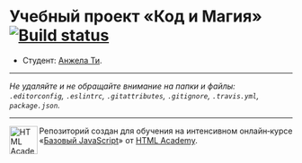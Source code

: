 # Учебный проект «Код и Магия» [![Build status][travis-image]][travis-url]

* Студент: [Анжела Ти](https://up.htmlacademy.ru/javascript/11/user/244632).

---

_Не удаляйте и не обращайте внимание на папки и файлы:_<br>
_`.editorconfig`, `.eslintrc`, `.gitattributes`, `.gitignore`, `.travis.yml`, `package.json`._

---

<a href="https://htmlacademy.ru/intensive/javascript"><img align="left" width="50" height="50" title="HTML Academy" src="https://up.htmlacademy.ru/static/img/intensive/javascript/logo-for-github.svg"></a>

Репозиторий создан для обучения на интенсивном онлайн‑курсе «[Базовый JavaScript](https://htmlacademy.ru/intensive/javascript)» от [HTML Academy](https://htmlacademy.ru).

[travis-image]: https://travis-ci.org/htmlacademy-javascript/244632-code-and-magick.svg?branch=master
[travis-url]: https://travis-ci.org/htmlacademy-javascript/244632-code-and-magick
